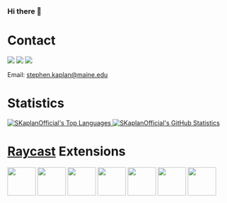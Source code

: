 ### Hi there 👋

<!--
**SKaplanOfficial/SKaplanOfficial** is a ✨ _special_ ✨ repository because its `README.md` (this file) appears on your GitHub profile.

Here are some ideas to get you started:

- 🔭 I’m currently working on ...
- 🌱 I’m currently learning ...
- 👯 I’m looking to collaborate on ...
- 🤔 I’m looking for help with ...
- 💬 Ask me about ...
- 📫 How to reach me: ...
- 😄 Pronouns: ...
- ⚡ Fun fact: ...
-->

# Contact

<a href="https://www.youtube.com/channel/UCvFD3iYysFzkv1IYo1ugFfw"><img src="https://img.shields.io/badge/-YouTube-red"></a>
<a href="https://www.linkedin.com/in/stephen-kaplan-8168baa2/"><img src="https://img.shields.io/badge/-LinkedIn-0072b1"></a>
<a href="https://www.instagram.com/helloimsteven_/"><img src="https://img.shields.io/badge/-Instagram-C13584"></a>

Email: [stephen.kaplan@maine.edu](stephen.kaplan@maine.edu)

# Statistics

<a href="https://github.com/anuraghazra/github-readme-stats">
  <img src="https://github-readme-stats.vercel.app/api/top-langs/?username=SKaplanOfficial" alt="SKaplanOfficial's Top Languages" />
</a>
<a href="https://github.com/anuraghazra/github-readme-stats">
  <img src="https://github-readme-stats.vercel.app/api?username=SKaplanOfficial&count_private=true&show_icons=true&" alt="SKaplanOfficial's GitHub Statistics" />
</a>

# [Raycast](https://www.raycast.com) Extensions

<a href="https://www.raycast.com/HelloImSteven/internet-radio"><img src="https://www.raycast.com/HelloImSteven/internet-radio/install_button@2x.png" height="64" alt="" style="height: 64px;"></a>
<a href="https://www.raycast.com/HelloImSteven/pins"><img src="https://www.raycast.com/HelloImSteven/pins/install_button@2x.png" height="64" alt="" style="height: 64px;"></a>
<a href="https://www.raycast.com/HelloImSteven/man-pages"><img src="https://www.raycast.com/HelloImSteven/man-pages/install_button@2x.png" height="64" alt="" style="height: 64px;"></a>
<a href="https://www.raycast.com/HelloImSteven/iwork"><img src="https://www.raycast.com/HelloImSteven/iwork/install_button@2x.png" height="64" alt="" style="height: 64px;"></a>
<a href="https://www.raycast.com/HelloImSteven/bike"><img src="https://www.raycast.com/HelloImSteven/bike/install_button@2x.png" height="64" alt="" style="height: 64px;"></a>
<a title="Install sips Raycast Extension" href="https://www.raycast.com/HelloImSteven/sips"><img src="https://www.raycast.com/HelloImSteven/sips/install_button@2x.png" height="64" alt="" style="height: 64px;"></a>
<a title="Install jump Raycast Extension" href="https://www.raycast.com/HelloImSteven/jump"><img src="https://www.raycast.com/HelloImSteven/jump/install_button@2x.png" height="64" alt="" style="height: 64px;"></a>
